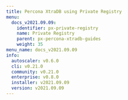 ```yaml
---
title: Percona XtraDB using Private Registry
menu:
  docs_v2021.09.09:
    identifier: px-private-registry
    name: Private Registry
    parent: px-percona-xtradb-guides
    weight: 35
menu_name: docs_v2021.09.09
info:
  autoscaler: v0.6.0
  cli: v0.21.0
  community: v0.21.0
  enterprise: v0.8.0
  installer: v2021.09.09
  version: v2021.09.09
---
```


